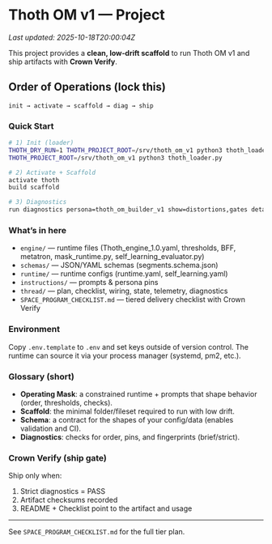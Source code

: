# Thoth OM v1 — Project
_Last updated: 2025-10-18T20:00:04Z_

This project provides a **clean, low‑drift scaffold** to run Thoth OM v1 and ship artifacts with **Crown Verify**.

## Order of Operations (lock this)
`init → activate → scaffold → diag → ship`

### Quick Start
```bash
# 1) Init (loader)
THOTH_DRY_RUN=1 THOTH_PROJECT_ROOT=/srv/thoth_om_v1 python3 thoth_loader.py
THOTH_PROJECT_ROOT=/srv/thoth_om_v1 python3 thoth_loader.py

# 2) Activate + Scaffold
activate thoth
build scaffold

# 3) Diagnostics
run diagnostics persona=thoth_om_builder_v1 show=distortions,gates detail=brief
```

### What’s in here
- `engine/` — runtime files (Thoth_engine_1.0.yaml, thresholds, BFF, metatron, mask_runtime.py, self_learning_evaluator.py)
- `schemas/` — JSON/YAML schemas (segments.schema.json)
- `runtime/` — runtime configs (runtime.yaml, self_learning.yaml)
- `instructions/` — prompts & persona pins
- `thread/` — plan, checklist, wiring, state, telemetry, diagnostics
- `SPACE_PROGRAM_CHECKLIST.md` — tiered delivery checklist with Crown Verify

### Environment
Copy `.env.template` to `.env` and set keys outside of version control.
The runtime can source it via your process manager (systemd, pm2, etc.).

### Glossary (short)
- **Operating Mask**: a constrained runtime + prompts that shape behavior (order, thresholds, checks).
- **Scaffold**: the minimal folder/fileset required to run with low drift.
- **Schema**: a contract for the shapes of your config/data (enables validation and CI).
- **Diagnostics**: checks for order, pins, and fingerprints (brief/strict).

### Crown Verify (ship gate)
Ship only when:
1. Strict diagnostics = PASS
2. Artifact checksums recorded
3. README + Checklist point to the artifact and usage

---

See `SPACE_PROGRAM_CHECKLIST.md` for the full tier plan.
